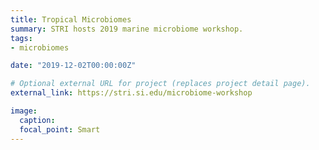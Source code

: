 ```yaml
---
title: Tropical Microbiomes
summary: STRI hosts 2019 marine microbiome workshop.
tags:
- microbiomes

date: "2019-12-02T00:00:00Z"

# Optional external URL for project (replaces project detail page).
external_link: https://stri.si.edu/microbiome-workshop

image:
  caption: 
  focal_point: Smart
---
```

